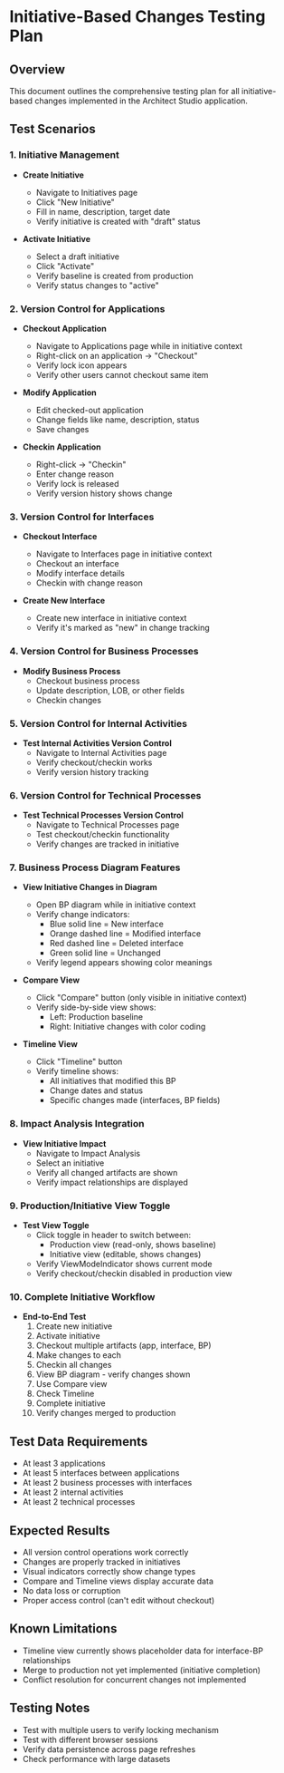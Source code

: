 # Initiative-Based Changes Testing Plan

## Overview
This document outlines the comprehensive testing plan for all initiative-based changes implemented in the Architect Studio application.

## Test Scenarios

### 1. Initiative Management
- **Create Initiative**
  - Navigate to Initiatives page
  - Click "New Initiative" 
  - Fill in name, description, target date
  - Verify initiative is created with "draft" status
  
- **Activate Initiative**
  - Select a draft initiative
  - Click "Activate"
  - Verify baseline is created from production
  - Verify status changes to "active"

### 2. Version Control for Applications
- **Checkout Application**
  - Navigate to Applications page while in initiative context
  - Right-click on an application → "Checkout"
  - Verify lock icon appears
  - Verify other users cannot checkout same item
  
- **Modify Application**
  - Edit checked-out application
  - Change fields like name, description, status
  - Save changes
  
- **Checkin Application**
  - Right-click → "Checkin"
  - Enter change reason
  - Verify lock is released
  - Verify version history shows change

### 3. Version Control for Interfaces
- **Checkout Interface**
  - Navigate to Interfaces page in initiative context
  - Checkout an interface
  - Modify interface details
  - Checkin with change reason
  
- **Create New Interface**
  - Create new interface in initiative context
  - Verify it's marked as "new" in change tracking

### 4. Version Control for Business Processes
- **Modify Business Process**
  - Checkout business process
  - Update description, LOB, or other fields
  - Checkin changes
  
### 5. Version Control for Internal Activities
- **Test Internal Activities Version Control**
  - Navigate to Internal Activities page
  - Verify checkout/checkin works
  - Verify version history tracking
  
### 6. Version Control for Technical Processes  
- **Test Technical Processes Version Control**
  - Navigate to Technical Processes page
  - Test checkout/checkin functionality
  - Verify changes are tracked in initiative

### 7. Business Process Diagram Features
- **View Initiative Changes in Diagram**
  - Open BP diagram while in initiative context
  - Verify change indicators:
    - Blue solid line = New interface
    - Orange dashed line = Modified interface  
    - Red dashed line = Deleted interface
    - Green solid line = Unchanged
  - Verify legend appears showing color meanings
  
- **Compare View**
  - Click "Compare" button (only visible in initiative context)
  - Verify side-by-side view shows:
    - Left: Production baseline
    - Right: Initiative changes with color coding
  
- **Timeline View**
  - Click "Timeline" button
  - Verify timeline shows:
    - All initiatives that modified this BP
    - Change dates and status
    - Specific changes made (interfaces, BP fields)

### 8. Impact Analysis Integration
- **View Initiative Impact**
  - Navigate to Impact Analysis
  - Select an initiative
  - Verify all changed artifacts are shown
  - Verify impact relationships are displayed

### 9. Production/Initiative View Toggle
- **Test View Toggle**
  - Click toggle in header to switch between:
    - Production view (read-only, shows baseline)
    - Initiative view (editable, shows changes)
  - Verify ViewModeIndicator shows current mode
  - Verify checkout/checkin disabled in production view

### 10. Complete Initiative Workflow
- **End-to-End Test**
  1. Create new initiative
  2. Activate initiative
  3. Checkout multiple artifacts (app, interface, BP)
  4. Make changes to each
  5. Checkin all changes
  6. View BP diagram - verify changes shown
  7. Use Compare view
  8. Check Timeline
  9. Complete initiative
  10. Verify changes merged to production

## Test Data Requirements
- At least 3 applications
- At least 5 interfaces between applications  
- At least 2 business processes with interfaces
- At least 2 internal activities
- At least 2 technical processes

## Expected Results
- All version control operations work correctly
- Changes are properly tracked in initiatives
- Visual indicators correctly show change types
- Compare and Timeline views display accurate data
- No data loss or corruption
- Proper access control (can't edit without checkout)

## Known Limitations
- Timeline view currently shows placeholder data for interface-BP relationships
- Merge to production not yet implemented (initiative completion)
- Conflict resolution for concurrent changes not implemented

## Testing Notes
- Test with multiple users to verify locking mechanism
- Test with different browser sessions
- Verify data persistence across page refreshes
- Check performance with large datasets